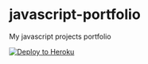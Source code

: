 # javascript-portfolio
My javascript projects portfolio

[![Deploy to Heroku](https://www.herokucdn.com/deploy/button.png)](https://heroku.com/deploy)
